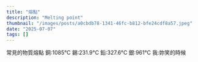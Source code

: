 ```yaml
---
title: "熔點"
description: "Melting point"
thumbnail: "/images/posts/a0cbdb78-1341-46fc-b812-bfe24cdf8a57.jpeg"
date: "2025-07-07"
tags: []
---
```


常見的物質熔點
銅:1085°C
錫:231.9°C
鉛:327.6°C
銀:961°C
我:妳笑的時候

